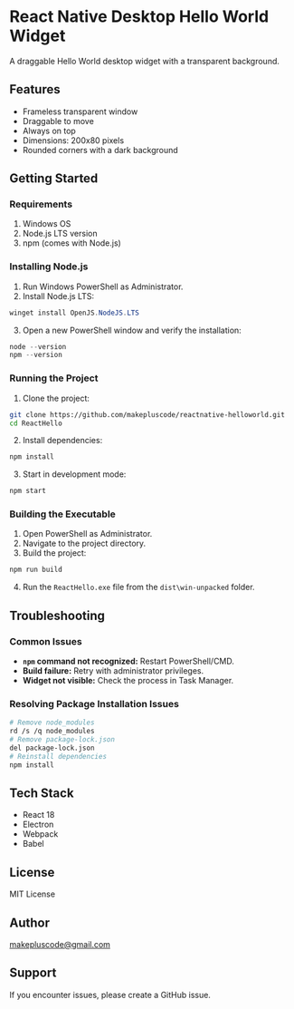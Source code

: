 # React Native Desktop Hello World Widget

A draggable Hello World desktop widget with a transparent background.

## Features

- Frameless transparent window
- Draggable to move
- Always on top
- Dimensions: 200x80 pixels
- Rounded corners with a dark background

## Getting Started

### Requirements

1. Windows OS
2. Node.js LTS version
3. npm (comes with Node.js)

### Installing Node.js

1. Run Windows PowerShell as Administrator.
2. Install Node.js LTS:
```powershell
winget install OpenJS.NodeJS.LTS
```
3. Open a new PowerShell window and verify the installation:
```powershell
node --version
npm --version
```

### Running the Project

1. Clone the project:
```bash
git clone https://github.com/makepluscode/reactnative-helloworld.git
cd ReactHello
```

2. Install dependencies:
```bash
npm install
```

3. Start in development mode:
```bash
npm start
```

### Building the Executable

1. Open PowerShell as Administrator.
2. Navigate to the project directory.
3. Build the project:
```powershell
npm run build
```
4. Run the `ReactHello.exe` file from the `dist\win-unpacked` folder.

## Troubleshooting

### Common Issues
- **`npm` command not recognized:** Restart PowerShell/CMD.
- **Build failure:** Retry with administrator privileges.
- **Widget not visible:** Check the process in Task Manager.

### Resolving Package Installation Issues
```bash
# Remove node_modules
rd /s /q node_modules
# Remove package-lock.json
del package-lock.json
# Reinstall dependencies
npm install
```

## Tech Stack
- React 18
- Electron
- Webpack
- Babel

## License
MIT License

## Author
makepluscode@gmail.com

## Support
If you encounter issues, please create a GitHub issue.
